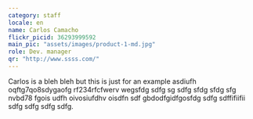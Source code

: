 ```yaml
---
category: staff
locale: en
name: Carlos Camacho
flickr_picid: 36293999592
main_pic: "assets/images/product-1-md.jpg"
role: Dev. manager
qr: "http://www.ssss.com/"
---
```


Carlos is a bleh bleh but this is
just for an example asdiufh oqftg7qo8sdygaofg
rf234rfcfwerv wegsfdg sdfg sg sdfg sfdg sfdg sfg
nvbd78 fgois udfh oivosiufdhv oisdfn
sdf gbdodfgidfgosfdg sdfg sdffifiifii sdfg sdfg
sdfg sdfg.

